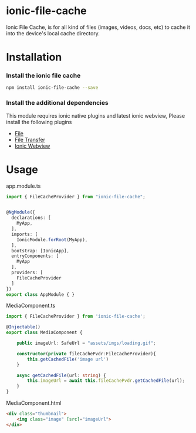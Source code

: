 # ionic-file-cache

Ionic File Cache, is for all kind of files (images, videos, docs, etc) to cache it into the device's local cache directory. 

# Installation

### Install the ionic file cache

```bash
npm install ionic-file-cache --save
```

### Install the additional dependencies

This module requires ionic native plugins and latest ionic webview, Please install the following plugins
+ [File](https://ionicframework.com/docs/v3/native/file/)
+ [File Transfer](https://ionicframework.com/docs/v3/native/file-transfer/)
+ [Ionic Webview](https://github.com/ionic-team/cordova-plugin-ionic-webview)


# Usage

app.module.ts

```ts
import { FileCacheProvider } from "ionic-file-cache";


@NgModule({
  declarations: [
    MyApp,
  ],
  imports: [
    IonicModule.forRoot(MyApp),
  ],
  bootstrap: [IonicApp],
  entryComponents: [
    MyApp
  ],
  providers: [
    FileCacheProvider    
  ]
})
export class AppModule { }
```

MediaComponent.ts
```ts
import { FileCacheProvider } from 'ionic-file-cache';

@Injectable()
export class MediaComponent {

    public imageUrl: SafeUrl = "assets/imgs/loading.gif";

    constructor(private fileCachePvdr:FileCacheProvider){
        this.getCachedFile('image url')
    }

    async getCachedFile(url: string) {
        this.imageUrl = await this.fileCachePvdr.getCachedFile(url);
    }
}
```

MediaComponent.html
```html
<div class="thumbnail">
    <img class="image" [src]="imageUrl">
</div>
```